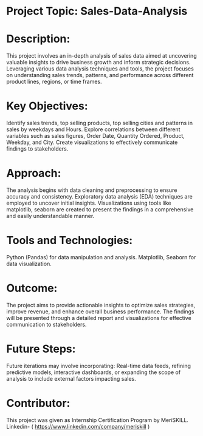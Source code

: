 # Project Topic: Sales-Data-Analysis

# Description:
This project involves an in-depth analysis of sales data aimed at uncovering valuable insights to drive business growth and inform strategic decisions. Leveraging various data analysis techniques and tools, the project focuses on understanding sales trends, patterns, and performance across different product lines, regions, or time frames.

# Key Objectives:
Identify sales trends, top selling products, top selling cities and patterns in sales by weekdays and Hours.
Explore correlations between different variables such as sales figures, Order Date, Quantity Ordered, Product, Weekday, and City.
Create visualizations to effectively communicate findings to stakeholders.

# Approach:
The analysis begins with data cleaning and preprocessing to ensure accuracy and consistency. 
Exploratory data analysis (EDA) techniques are employed to uncover initial insights. 
Visualizations using tools like matplotlib, seaborn are created to present the findings in a comprehensive and easily understandable manner.

# Tools and Technologies:
Python (Pandas) for data manipulation and analysis.
Matplotlib, Seaborn for data visualization.

# Outcome:
The project aims to provide actionable insights to optimize sales strategies, improve revenue, and enhance overall business performance. 
The findings will be presented through a detailed report and visualizations for effective communication to stakeholders.

# Future Steps:
Future iterations may involve incorporating: 
Real-time data feeds, refining predictive models, interactive dashboards, or expanding the scope of analysis to include external factors impacting sales.

# Contributor:
This project was given as Internship Certification Program by MeriSKILL.
Linkedin- ( https://www.linkedin.com/company/meriskill )
